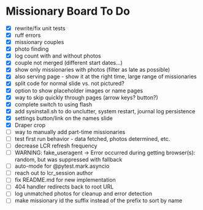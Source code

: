 # Missionary Board To Do

- [x] rewrite/fix unit tests
- [x] ruff errors
- [x] missionary couples
- [x] photo finding
- [x] log count with and without photos
- [x] couple not merged (different start dates...)
- [x] show only missionaries with photos (filter as late as possible)
- [x] also serving page - show it at the right time, large range of missionaries
- [x] split code for normal slide vs. not pictured?
- [x] option to show placeholder images or name pages
- [x] way to skip quickly through pages (arrow keys? button?)
- [x] complete switch to using flash
- [x] add sysinstall.sh to do unclutter, system restart, journal log persistence
- [x] settings button/link on the names slide
- [x] Draper crop
- [ ] way to manually add part-time missionaries
- [ ] test first run behavior - data fetched, photos determined, etc.
- [ ] decrease LCR refresh frequency
- [ ] WARNING:  fake_useragent -> Error occurred during getting browser(s): random, but was suppressed with fallback
- [ ] auto-mode for @pytest.mark.asyncio
- [ ] reach out to lcr_session author
- [ ] fix README.md for new implementation
- [ ] 404 handler redirects back to root URL
- [ ] log unmatched photos for cleanup and error detection
- [ ] make missionary id the suffix instead of the prefix to sort by name